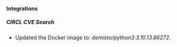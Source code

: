 #### Integrations
##### CIRCL CVE Search
- Updated the Docker image to: *demisto/python3:3.10.13.86272*.
